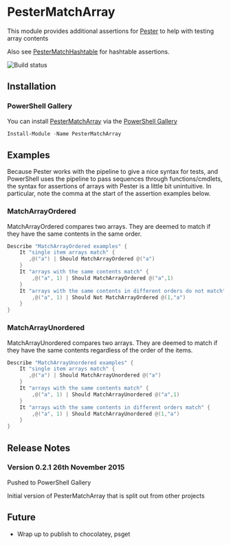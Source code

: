 # PesterMatchArray
This module provides additional assertions for [Pester](https://github.com/pester/Pester) to help with testing array contents

Also see [PesterMatchHashtable](https://github.com/stuartleeks/PesterMatchHashtable) for hashtable assertions.

![Build status](https://ci.appveyor.com/api/projects/status/6huvvr4ujptbkk52/branch/master?svg=true)

## Installation

### PowerShell Gallery

You can install [PesterMatchArray](https://www.powershellgallery.com/packages/PesterMatchArray/) via the [PowerShell Gallery](https://www.powershellgallery.com/)

```powershell
Install-Module -Name PesterMatchArray
```

## Examples
Because Pester works with the pipeline to give a nice syntax for tests, 
and PowerShell uses the pipeline to pass sequences through functions/cmdlets, 
the syntax for assertions of arrays with Pester is a little bit unintuitive.
In particular, note the comma at the start of the assertion examples below.

### MatchArrayOrdered
MatchArrayOrdered compares two arrays. They are deemed to match if they have the same contents in the same order.

```powershell
Describe "MatchArrayOrdered examples" {
	It "single item arrays match" {
       ,@("a") | Should MatchArrayOrdered @("a")
    }
    It "arrays with the same contents match" {
        ,@("a", 1) | Should MatchArrayOrdered @("a",1)
    }
    It "arrays with the same contents in different orders do not match" {
        ,@("a", 1) | Should Not MatchArrayOrdered @(1,"a")
    }
}
```

### MatchArrayUnordered
MatchArrayUnordered compares two arrays. They are deemed to match if they have the same contents regardless of the order of the items.

```powershell
Describe "MatchArrayUnordered examples" {
	It "single item arrays match" {
       ,@("a") | Should MatchArrayUnordered @("a")
    }
    It "arrays with the same contents match" {
        ,@("a", 1) | Should MatchArrayUnordered @("a",1)
    }
    It "arrays with the same contents in different orders match" {
        ,@("a", 1) | Should MatchArrayUnordered @(1,"a")
    }
}
```

## Release Notes

### Version 0.2.1 26th November 2015
Pushed to PowerShell Gallery

Initial version of PesterMatchArray that is split out from other projects

## Future
* Wrap up to publish to chocolatey, psget